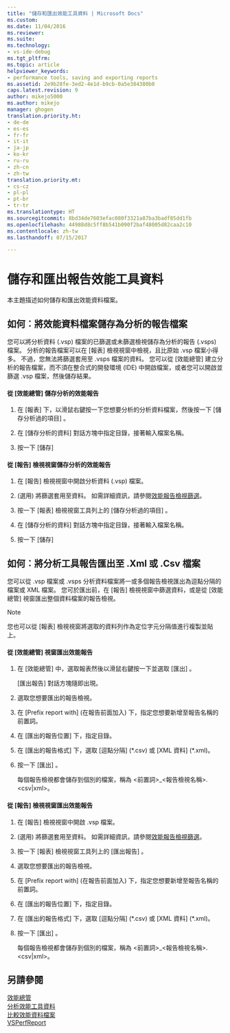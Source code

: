```yaml
---
title: "儲存和匯出效能工具資料 | Microsoft Docs"
ms.custom: 
ms.date: 11/04/2016
ms.reviewer: 
ms.suite: 
ms.technology:
- vs-ide-debug
ms.tgt_pltfrm: 
ms.topic: article
helpviewer_keywords:
- performance tools, saving and exporting reports
ms.assetid: 2e9b28fe-3ed2-4e1d-b9cb-0a5e384380b0
caps.latest.revision: 9
author: mikejo5000
ms.author: mikejo
manager: ghogen
translation.priority.ht:
- de-de
- es-es
- fr-fr
- it-it
- ja-jp
- ko-kr
- ru-ru
- zh-cn
- zh-tw
translation.priority.mt:
- cs-cz
- pl-pl
- pt-br
- tr-tr
ms.translationtype: HT
ms.sourcegitcommit: 8bd34de7603efac080f3321a87ba3badf85dd1fb
ms.openlocfilehash: 44988d8c5ff8b541b090f2baf48005d82caa2c10
ms.contentlocale: zh-tw
ms.lasthandoff: 07/15/2017

---
```

# <a name="saving-and-exporting-performance-tools-data"></a>儲存和匯出報告效能工具資料
本主題描述如何儲存和匯出效能資料檔案。  
  
##  <a name="BKMK_Save_Profiler_Data_Files_As_Analyzed_Report_Files"></a> 如何︰將效能資料檔案儲存為分析的報告檔案  
 您可以將分析資料 (.vsp) 檔案的已篩選或未篩選檢視儲存為分析的報告 (.vsps) 檔案。 分析的報告檔案可以在 [報表] 檢視視窗中檢視，且比原始 .vsp 檔案小得多。 不過，您無法將篩選套用至 .vsps 檔案的資料。 您可以從 [效能總管] 建立分析的報告檔案，而不須在整合式的開發環境 (IDE) 中開啟檔案，或者您可以開啟並篩選 .vsp 檔案，然後儲存結果。  
  
#### <a name="to-save-an-analyzed-performance-report-from-the-performance-explorer"></a>從 [效能總管] 儲存分析的效能報告  
  
1.  在 [報表] 下，以滑鼠右鍵按一下您想要分析的分析資料檔案，然後按一下 [儲存分析過的項目] 。  
  
2.  在 [儲存分析的資料]  對話方塊中指定目錄，接著輸入檔案名稱。  
  
3.  按一下 [儲存]   
  
#### <a name="to-save-an-analyzed-performance-report-from-the-report-view-window"></a>從 [報告] 檢視視窗儲存分析的效能報告  
  
1.  在 [報告] 檢視視窗中開啟分析資料 (.vsp) 檔案。  
  
2.  (選用) 將篩選套用至資料。 如需詳細資訊，請參閱[效能報告檢視篩選](../profiling/performance-report-view-filter.md)。  
  
3.  按一下 [報表] 檢視視窗工具列上的 [儲存分析過的項目]  。  
  
4.  在 [儲存分析的資料]  對話方塊中指定目錄，接著輸入檔案名稱。  
  
5.  按一下 [儲存]   
  
## <a name="how-to-export-profiling-tools-reports-to-an-xml-or-csv-file"></a>如何︰將分析工具報告匯出至 .Xml 或 .Csv 檔案  
 您可以從 .vsp 檔案或 .vsps 分析資料檔案將一或多個報告檢視匯出為逗點分隔的檔案或 XML 檔案。 您可於匯出前，在 [報告] 檢視視窗中篩選資料，或是從 [效能總管]  視窗匯出整個資料檔案的報告檢視。  
  
> [!NOTE]
>  您也可以從 [報表] 檢視視窗將選取的資料列作為定位字元分隔值進行複製並貼上。  
  
#### <a name="to-export-performance-reports-from-the-performance-explorer-window"></a>從 [效能總管] 視窗匯出效能報告  
  
1.  在 [效能總管] 中，選取報表然後以滑鼠右鍵按一下並選取 [匯出] 。  
  
     [匯出報告]  對話方塊隨即出現。  
  
2.  選取您想要匯出的報告檢視。  
  
3.  在 [Prefix report with] (在報告前面加入) 下，指定您想要新增至報告名稱的前置詞。  
  
4.  在 [匯出的報告位置] 下，指定目錄。  
  
5.  在 [匯出的報告格式] 下，選取 [逗點分隔] (\*.csv\) 或 [XML 資料] (\*.xml\)。  
  
6.  按一下 [匯出] 。  
  
     每個報告檢視都會儲存到個別的檔案，稱為 \<前置詞>_\<報告檢視名稱>.\<csv&#124;xml>。  
  
#### <a name="to-export-performance-reports-from-the-report-view-window"></a>從 [報告] 檢視視窗匯出效能報告  
  
1.  在 [報告] 檢視視窗中開啟 .vsp 檔案。  
  
2.  (選用) 將篩選套用至資料。 如需詳細資訊，請參閱[效能報告檢視篩選](../profiling/performance-report-view-filter.md)。  
  
3.  按一下 [報表] 檢視視窗工具列上的 [匯出報告]  。  
  
4.  選取您想要匯出的報告檢視。  
  
5.  在 [Prefix report with] (在報告前面加入) 下，指定您想要新增至報告名稱的前置詞。  
  
6.  在 [匯出的報告位置] 下，指定目錄。  
  
7.  在 [匯出的報告格式] 下，選取 [逗點分隔] (\*.csv) 或 [XML 資料] (\*.xml)。  
  
8.  按一下 [匯出] 。  
  
     每個報告檢視都會儲存到個別的檔案，稱為 \<前置詞>_\<報告檢視名稱>.\<csv&#124;xml>。  
  
## <a name="see-also"></a>另請參閱  
 [效能總管](../profiling/performance-explorer.md)   
 [分析效能工具資料](../profiling/analyzing-performance-tools-data.md)   
 [比較效能資料檔案](../profiling/comparing-performance-data-files.md)   
 [VSPerfReport](../profiling/vsperfreport.md)

